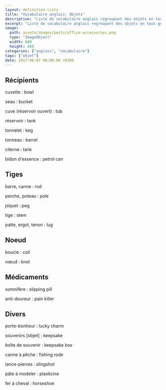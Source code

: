 ```yaml
---
layout: definition-lists
title: "Vocabulaire anglais: Objets"
description: "Liste de vocabulaire anglais regroupant des objets en tous genres."
excerpt: "Liste de vocabulaire anglais regroupant des objets en tous genres."
image:
  path: assets/images/posts/office-accessories.png
  type: "ImageObject"
  width: 600
  height: 400
categories: ["anglais", "vocabulaire"]
tags: ["objet"]
date: 2017-06-07 00:00:00 +0100
---
```



## Récipients

cuvette
: bowl

seau
: bucket

cuve (réservoir ouvert)
: tub

réservoir
: tank

tonnelet
: keg

tonneau
: barrel

citerne
: tank

bidon d'essence
: petrol can


## Tiges

barre, canne
: rod

perche, poteau
: pole

piquet
: peg

tige
: stem

patte, ergot, tenon
: lug


## Noeud

boucle
: coil

nœud
: knot


## Médicaments

somnifère
: slipping pill

anti-doureur
: pain killer


## Divers

porte-bonheur
: lucky charm

souvenirs [objet]
: keepsake

boîte de souvenir
: keepsake box

canne à pêche
: fishing rode

lance-pierres
: slingshot

pâte à modeler
: plasticine

fer à cheval
: horseshoe

